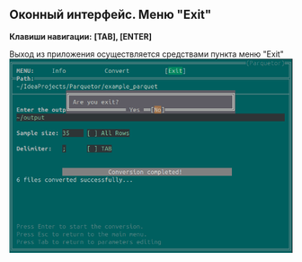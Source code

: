 ## Оконный интерфейс. Меню "Exit"
**Клавиши навигации:** **[TAB], [ENTER]**

Выход из приложения осуществляется средствами пункта меню "Exit"
![WindowExit](scr_windowexit.png "WindowExit")  
